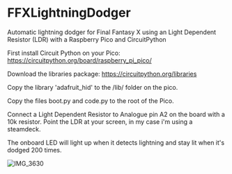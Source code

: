 # FFXLightningDodger
Automatic lightning dodger for Final Fantasy X using an Light Dependent Resistor (LDR) with a Raspberry Pico and CircuitPython


First install Circuit Python on your Pico: https://circuitpython.org/board/raspberry_pi_pico/


Download the libraries package: https://circuitpython.org/libraries


Copy the library 'adafruit_hid' to the /lib/ folder on the pico.

Copy the files boot.py and code.py to the root of the Pico.


Connect a Light Dependent Resistor to Analogue pin A2 on the board with a 10k resistor.
Point the LDR at your screen, in my case i'm using a steamdeck.

The onboard LED will light up when it detects lightning and stay lit when it's dodged 200 times.

![IMG_3630](https://user-images.githubusercontent.com/74387709/210271941-3d383b7f-efab-4916-810f-06ed3ab40ba6.jpeg)
